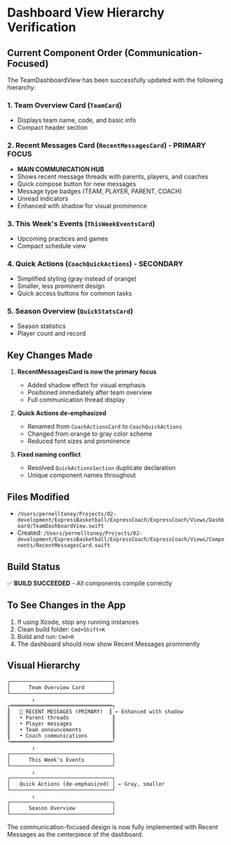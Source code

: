 # Dashboard View Hierarchy Verification

## Current Component Order (Communication-Focused)

The TeamDashboardView has been successfully updated with the following hierarchy:

### 1. **Team Overview Card** (`TeamCard`)
- Displays team name, code, and basic info
- Compact header section

### 2. **Recent Messages Card** (`RecentMessagesCard`) - PRIMARY FOCUS
- **MAIN COMMUNICATION HUB**
- Shows recent message threads with parents, players, and coaches
- Quick compose button for new messages
- Message type badges (TEAM, PLAYER, PARENT, COACH)
- Unread indicators
- Enhanced with shadow for visual prominence

### 3. **This Week's Events** (`ThisWeekEventsCard`)
- Upcoming practices and games
- Compact schedule view

### 4. **Quick Actions** (`CoachQuickActions`) - SECONDARY
- Simplified styling (gray instead of orange)
- Smaller, less prominent design
- Quick access buttons for common tasks

### 5. **Season Overview** (`QuickStatsCard`)
- Season statistics
- Player count and record

## Key Changes Made

1. **RecentMessagesCard is now the primary focus**
   - Added shadow effect for visual emphasis
   - Positioned immediately after team overview
   - Full communication thread display

2. **Quick Actions de-emphasized**
   - Renamed from `CoachActionsCard` to `CoachQuickActions`
   - Changed from orange to gray color scheme
   - Reduced font sizes and prominence

3. **Fixed naming conflict**
   - Resolved `QuickActionsSection` duplicate declaration
   - Unique component names throughout

## Files Modified

- `/Users/pernelltoney/Projects/02-development/ExpressBasketball/ExpressCoach/ExpressCoach/Views/Dashboard/TeamDashboardView.swift`
- Created: `/Users/pernelltoney/Projects/02-development/ExpressBasketball/ExpressCoach/ExpressCoach/Views/Components/RecentMessagesCard.swift`

## Build Status

✅ **BUILD SUCCEEDED** - All components compile correctly

## To See Changes in the App

1. If using Xcode, stop any running instances
2. Clean build folder: `Cmd+Shift+K`
3. Build and run: `Cmd+R`
4. The dashboard should now show Recent Messages prominently

## Visual Hierarchy

```
┌─────────────────────────────────┐
│      Team Overview Card         │
└─────────────────────────────────┘
        ↓
┌═════════════════════════════════┐
║   📨 RECENT MESSAGES (PRIMARY)  ║ ← Enhanced with shadow
║   • Parent threads              ║
║   • Player messages             ║
║   • Team announcements          ║
║   • Coach communications        ║
└═════════════════════════════════┘
        ↓
┌─────────────────────────────────┐
│      This Week's Events         │
└─────────────────────────────────┘
        ↓
┌─────────────────────────────────┐
│   Quick Actions (de-emphasized) │ ← Gray, smaller
└─────────────────────────────────┘
        ↓
┌─────────────────────────────────┐
│      Season Overview            │
└─────────────────────────────────┘
```

The communication-focused design is now fully implemented with Recent Messages as the centerpiece of the dashboard.